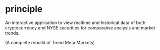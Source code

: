# principle

An interactive application to view realtime and historical data of both cryptocurrency and NYSE securities for comparative analysis and market trends.

(A complete rebuild of Trend Meta Markets)
